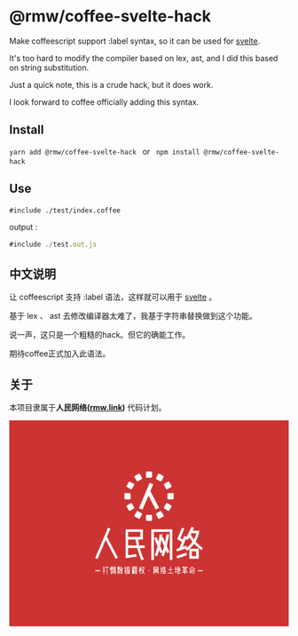 # @rmw/coffee-svelte-hack

Make coffeescript support :label syntax, so it can be used for [svelte](https://svelte.dev).

It's too hard to modify the compiler based on lex, ast, and I did this based on string substitution.

Just a quick note, this is a crude hack, but it does work.

I look forward to coffee officially adding this syntax.

##  Install

```yarn add @rmw/coffee-svelte-hack ``` or ``` npm install @rmw/coffee-svelte-hack```

## Use

```
#include ./test/index.coffee
```

output :

```js
#include ./test.out.js
```


## 中文说明

让 coffeescript 支持 :label 语法，这样就可以用于 [svelte](https://svelte.dev) 。

基于 lex 、 ast 去修改编译器太难了，我基于字符串替换做到这个功能。

说一声，这只是一个粗糙的hack。但它的确能工作。

期待coffee正式加入此语法。

## 关于

本项目隶属于**人民网络([rmw.link](//rmw.link))** 代码计划。

![人民网络](https://raw.githubusercontent.com/rmw-link/logo/master/rmw.red.bg.svg)
